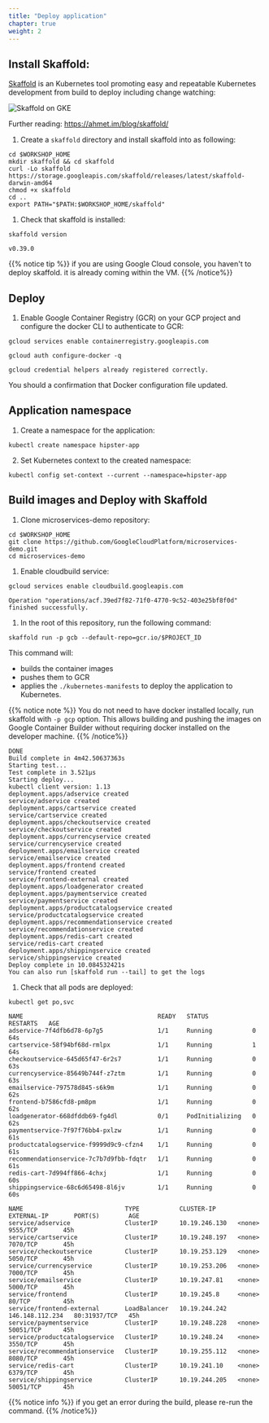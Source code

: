```yaml
---
title: "Deploy application"
chapter: true
weight: 2
---
```



## Install Skaffold:

[Skaffold](https://github.com/GoogleContainerTools/skaffold) is an Kubernetes tool promoting easy and repeatable Kubernetes development from build to deploy including change watching:

![Skaffold on GKE](/images/skaffold-on-gke.png)


Further reading: https://ahmet.im/blog/skaffold/


1. Create a `skaffold` directory and install skaffold into as following:

```
cd $WORKSHOP_HOME
mkdir skaffold && cd skaffold
curl -Lo skaffold https://storage.googleapis.com/skaffold/releases/latest/skaffold-darwin-amd64
chmod +x skaffold
cd ..
export PATH="$PATH:$WORKSHOP_HOME/skaffold"
```


1. Check that skaffold is installed:
```
skaffold version
```

```
v0.39.0
```


{{% notice tip %}}
if you are using Google Cloud console, you haven't to deploy skaffold. it is already coming within the VM.
{{% /notice%}}

## Deploy

1. Enable Google Container Registry (GCR) on your GCP project and configure the docker CLI to authenticate to GCR:

```
gcloud services enable containerregistry.googleapis.com
```

```
gcloud auth configure-docker -q
```

```shell
gcloud credential helpers already registered correctly.
```

You should a confirmation that Docker configuration file updated.


## Application namespace

1. Create a namespace for the application:
```
kubectl create namespace hipster-app
```

2. Set Kubernetes context to the created namespace:

```
kubectl config set-context --current --namespace=hipster-app
```


## Build images and Deploy with Skaffold

1. Clone microservices-demo repository:

```
cd $WORKSHOP_HOME
git clone https://github.com/GoogleCloudPlatform/microservices-demo.git
cd microservices-demo
```

1. Enable cloudbuild service:

```
gcloud services enable cloudbuild.googleapis.com
```

```shell
Operation "operations/acf.39ed7f82-71f0-4770-9c52-403e25bf8f0d" finished successfully.
```

1. In the root of this repository, run the following command:

```
skaffold run -p gcb --default-repo=gcr.io/$PROJECT_ID
```
This command will:

- builds the container images
- pushes them to GCR
- applies the `./kubernetes-manifests` to deploy the application to Kubernetes.


{{% notice note %}}
You do not need to have docker installed locally, run skaffold with `-p gcp` option. This allows building and pushing the images on Google Container Builder without requiring docker installed on the developer machine.
{{% /notice%}}





<!-- //run skaffold run --default-repo=gcr.io/[PROJECT_ID], where [PROJECT_ID] is your GCP project ID. -->

<!-- ```
cd microservices-demo/
skaffold run --default-repo=gcr.io/$PROJECT_ID
```

```
Generating tags...
 - gcr.io/srecon19-workshop-250603/emailservice -> gcr.io/srecon19-workshop-250603/emailservice:v0.1.2
 - gcr.io/srecon19-workshop-250603/productcatalogservice -> gcr.io/srecon19-workshop-250603/productcatalogservice:v0.1.2
 - gcr.io/srecon19-workshop-250603/recommendationservice -> gcr.io/srecon19-workshop-250603/recommendationservice:v0.1.2
 - gcr.io/srecon19-workshop-250603/shippingservice -> gcr.io/srecon19-workshop-250603/shippingservice:v0.1.2
 - gcr.io/srecon19-workshop-250603/checkoutservice -> gcr.io/srecon19-workshop-250603/checkoutservice:v0.1.2
 - gcr.io/srecon19-workshop-250603/paymentservice -> gcr.io/srecon19-workshop-250603/paymentservice:v0.1.2
 - gcr.io/srecon19-workshop-250603/currencyservice -> gcr.io/srecon19-workshop-250603/currencyservice:v0.1.2
 - gcr.io/srecon19-workshop-250603/cartservice -> gcr.io/srecon19-workshop-250603/cartservice:v0.1.2
 - gcr.io/srecon19-workshop-250603/frontend -> gcr.io/srecon19-workshop-250603/frontend:v0.1.2
 - gcr.io/srecon19-workshop-250603/loadgenerator -> gcr.io/srecon19-workshop-250603/loadgenerator:v0.1.2
 - gcr.io/srecon19-workshop-250603/adservice -> gcr.io/srecon19-workshop-250603/adservice:v0.1.2
Tags generated in 364.368285ms
...
```

<!-- **Note for presenter**: this will take almost % min. you need to present the next topic meanwhile.\


{{% notice note %}}
if you do not have docker installed locally, run skaffold with `-p gcp` option. This allows building and pushing the images on Google Container Builder without requiring docker installed on the developer machine.
```
gcloud services enable cloudbuild.googleapis.com
skaffold run -p gcb --default-repo=gcr.io/$PROJECT_ID
```
{{% /notice%}} -->


```
DONE
Build complete in 4m42.50637363s
Starting test...
Test complete in 3.521µs
Starting deploy...
kubectl client version: 1.13
deployment.apps/adservice created
service/adservice created
deployment.apps/cartservice created
service/cartservice created
deployment.apps/checkoutservice created
service/checkoutservice created
deployment.apps/currencyservice created
service/currencyservice created
deployment.apps/emailservice created
service/emailservice created
deployment.apps/frontend created
service/frontend created
service/frontend-external created
deployment.apps/loadgenerator created
deployment.apps/paymentservice created
service/paymentservice created
deployment.apps/productcatalogservice created
service/productcatalogservice created
deployment.apps/recommendationservice created
service/recommendationservice created
deployment.apps/redis-cart created
service/redis-cart created
deployment.apps/shippingservice created
service/shippingservice created
Deploy complete in 10.084532421s
You can also run [skaffold run --tail] to get the logs
```

1. Check that all pods are deployed:

```
kubectl get po,svc
```

```
NAME                                     READY   STATUS            RESTARTS   AGE
adservice-7f4dfb6d78-6p7g5               1/1     Running           0          64s
cartservice-58f94bf68d-rmlpx             1/1     Running           1          64s
checkoutservice-645d65f47-6r2s7          1/1     Running           0          63s
currencyservice-85649b744f-z7ztm         1/1     Running           0          63s
emailservice-797578d845-s6k9m            1/1     Running           0          62s
frontend-b7586cfd8-pm8pm                 1/1     Running           0          62s
loadgenerator-668dfddb69-fg4dl           0/1     PodInitializing   0          62s
paymentservice-7f97f76bb4-pxlzw          1/1     Running           0          61s
productcatalogservice-f9999d9c9-cfzn4    1/1     Running           0          61s
recommendationservice-7c7b7d9fbb-fdqtr   1/1     Running           0          61s
redis-cart-7d994ff866-4chxj              1/1     Running           0          60s
shippingservice-68c6d65498-8l6jv         1/1     Running           0          60s

NAME                            TYPE           CLUSTER-IP      EXTERNAL-IP       PORT(S)        AGE
service/adservice               ClusterIP      10.19.246.130   <none>            9555/TCP       45h
service/cartservice             ClusterIP      10.19.248.197   <none>            7070/TCP       45h
service/checkoutservice         ClusterIP      10.19.253.129   <none>            5050/TCP       45h
service/currencyservice         ClusterIP      10.19.253.206   <none>            7000/TCP       45h
service/emailservice            ClusterIP      10.19.247.81    <none>            5000/TCP       45h
service/frontend                ClusterIP      10.19.245.8     <none>            80/TCP         45h
service/frontend-external       LoadBalancer   10.19.244.242   146.148.112.234   80:31937/TCP   45h
service/paymentservice          ClusterIP      10.19.248.228   <none>            50051/TCP      45h
service/productcatalogservice   ClusterIP      10.19.248.24    <none>            3550/TCP       45h
service/recommendationservice   ClusterIP      10.19.255.112   <none>            8080/TCP       45h
service/redis-cart              ClusterIP      10.19.241.10    <none>            6379/TCP       45h
service/shippingservice         ClusterIP      10.19.244.205   <none>            50051/TCP      45h

```

{{% notice info %}}
if you get an error during the build, please re-run the command.
{{% /notice%}}
